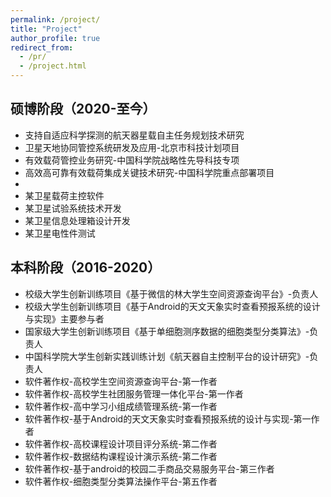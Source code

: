 ```yaml
---
permalink: /project/
title: "Project"
author_profile: true
redirect_from: 
  - /pr/
  - /project.html
---
```


## 硕博阶段（2020-至今）
- 支持自适应科学探测的航天器星载自主任务规划技术研究
- 卫星天地协同管控系统研发及应用-北京市科技计划项目
- 有效载荷管控业务研究-中国科学院战略性先导科技专项
- 高效高可靠有效载荷集成关键技术研究-中国科学院重点部署项目
- 
- 某卫星载荷主控软件
- 某卫星试验系统技术开发
- 某卫星信息处理箱设计开发
- 某卫星电性件测试




## 本科阶段（2016-2020）
- 校级大学生创新训练项目《基于微信的林大学生空间资源查询平台》-负责人
- 校级大学生创新训练项目《基于Android的天文天象实时查看预报系统的设计与实现》主要参与者
- 国家级大学生创新训练项目《基于单细胞测序数据的细胞类型分类算法》-负责人
- 中国科学院大学生创新实践训练计划《航天器自主控制平台的设计研究》-负责人
- 软件著作权-高校学生空间资源查询平台-第一作者
- 软件著作权-高校学生社团服务管理一体化平台-第一作者
- 软件著作权-高中学习小组成绩管理系统-第一作者
- 软件著作权-基于Android的天文天象实时查看预报系统的设计与实现-第一作者
- 软件著作权-高校课程设计项目评分系统-第二作者
- 软件著作权-数据结构课程设计演示系统-第二作者
- 软件著作权-基于android的校园二手商品交易服务平台-第三作者
- 软件著作权-细胞类型分类算法操作平台-第五作者






